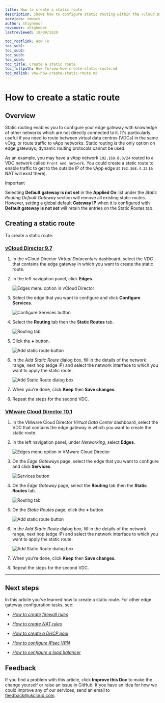 ```yaml
---
title: How to create a static route
description: Shows how to configure static routing within the vCloud Director/VMware Cloud Director Tenant Portal
services: vmware
author: shighmoor
reviewer: shighmoor
lastreviewed: 18/09/2020

toc_rootlink: How To
toc_sub1:
toc_sub2:
toc_sub3:
toc_sub4:
toc_title: Create a static route
toc_fullpath: How To/vmw-how-create-static-route.md
toc_mdlink: vmw-how-create-static-route.md
---
```


# How to create a static route

## Overview

Static routing enables you to configure your edge gateway with knowledge of other networks which are not directly connected to it. It's particularly useful if you need to route between virtual data centres (VDCs) in the same vOrg, or route traffic to vApp networks. Static routing is the only option on edge gateways; dynamic routing protocols cannot be used.

As an example, you may have a vApp network `192.168.8.0/24` routed to a VDC network called `Front end network`. You could create a static route to enable traffic to get to the outside IP of the vApp edge at `192.168.4.33` (a NAT will exist there).

> [!IMPORTANT]
> Selecting **Default gateway is not set** in the **Applied On** list under the *Static Routing Default Gateway* section will remove all existing static routes.  However, setting a global default **Gateway IP** when it is configured with **Default gateway is not set** will retain the entries on the Static Routes tab.

## Creating a static route

To create a static route:

### [vCloud Director 9.7](#tab/tabid-a)

1. In the vCloud Director *Virtual Datacenters* dashboard, select the VDC that contains the edge gateway in which you want to create the static route.

2. In the left navigation panel, click **Edges**.

    ![Edges menu option in vCloud Director](images/vmw-vcd-mnu-edges.png)

3. Select the edge that you want to configure and click **Configure Services**.

    ![Configure Services button](images/vmw-vcd-edge-btn-config.png)

4. Select the **Routing** tab then the **Static Routes** tab.

    ![Routing tab](images/vmw-vcd-edge-tab-static-route.png)

5. Click the **+** button.

    ![Add static route button](images/vmw-vcd-adv-edg-btn-add-static-route.png)

6. In the *Add Static Route* dialog box, fill in the details of the network range, next hop (edge IP) and select the network interface to which you want to apply the static route.

    ![Add Static Route dialog box](images/vmw-vcd-adv-edg-add-static-route.png)

7. When you're done, click **Keep** then **Save changes**.

8. Repeat the steps for the second VDC.

### [VMware Cloud Director 10.1](#tab/tabid-b)

1. In the VMware Cloud Director *Virtual Data Center* dashboard, select the VDC that contains the edge gateway in which you want to create the static route.

2. In the left navigation panel, under *Networking*, select **Edges**.

    ![Edges menu option in VMware Cloud Director](images/vmw-vcd10.1-mnu-edges.png)

3. On the *Edge Gateways* page, select the edge that you want to configure and click **Services**.

    ![Services button](images/vmw-vcd10.1-edge-btn-services.png)

4. On the *Edge Gateway* page, select the **Routing** tab then the **Static Routes** tab.

    ![Routing tab](images/vmw-vcd10.1-edge-tab-static-route.png)

5. On the *Static Routes* page, click the **+** button.

    ![Add static route button](images/vmw-vcd10.1-edge-btn-add-static-route.png)

6. In the *Add Static Route* dialog box, fill in the details of the network range, next hop (edge IP) and select the network interface to which you want to apply the static route.

    ![Add Static Route dialog box](images/vmw-vcd10.1-edge-add-static-route.png)

7. When you're done, click **Keep** then **Save changes**.

8. Repeat the steps for the second VDC.

***

## Next steps

In this article you've learned how to create a static route. For other edge gateway configuration tasks, see:

- [*How to create firewall rules*](vmw-how-create-firewall-rules.md)

- [*How to create NAT rules*](vmw-how-create-nat-rules.md)

- [*How to create a DHCP pool*](vmw-how-create-dhcp-pool.md)

- [*How to configure IPsec VPN*](vmw-how-configure-ipsec-vpn.md)

- [*How to configure a load balancer*](vmw-how-configure-load-balancer.md)

## Feedback

If you find a problem with this article, click **Improve this Doc** to make the change yourself or raise an [issue](https://github.com/UKCloud/documentation/issues) in GitHub. If you have an idea for how we could improve any of our services, send an email to <feedback@ukcloud.com>.
